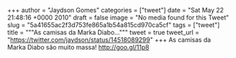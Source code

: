 
+++
author = "Jaydson Gomes"
categories = ["tweet"]
date = "Sat May 22 21:48:16 +0000 2010"
draft = false
image = "No media found for this Tweet"
slug = "5a41655ac2f3d753fe865a1b54a815cd970ca5cf"
tags = ["tweet"]
title = """As camisas da Marka Diabo..."""
tweet = true
tweet_url = "https://twitter.com/jaydson/status/14518089299"
+++
As camisas da Marka Diabo são muito massa! http://goo.gl/11p8
